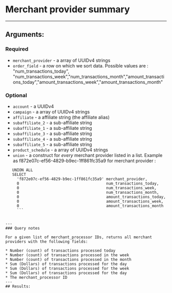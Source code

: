 # Merchant provider summary

____

## Arguments:

### Required
* `merchant_provider` -  a array of UUIDv4 strings
* `order_field` -  a row on which we sort data. Possible values are : "num_transactions_today", "num_transactions_week","num_transactions_month","amount_transactions_today","amount_transactions_week","amount_transactions_month"

### Optional
* `account` - a UUIDv4
* `campaign` -  a array of UUIDv4 strings
* `affiliate` -  a affiliate string (the affiliate alias)
* `subaffiliate_2` -  a sub-affiliate string
* `subaffiliate_1` -  a sub-affiliate string
* `subaffiliate_3` -  a sub-affiliate string
* `subaffiliate_4` -  a sub-affiliate string
* `subaffiliate_5` -  a sub-affiliate string
* `product_schedule` -  a array of UUIDv4 strings
* `union` - a construct for *every* merchant provider listed in a list. Example as f872e07c-ef56-4829-b9ec-1ff861fc35a9 for merchant provider :
```   
   UNION ALL
   SELECT
     'f872e07c-ef56-4829-b9ec-1ff861fc35a9' merchant_provider,
     0                                      num_transactions_today,
     0                                      num_transactions_week,
     0                                      num_transactions_month,
     0                                      amount_transactions_today,
     0                                      amount_transactions_week,
     0                                      amount_transactions_month
     ```


---
### Query notes

For a given list of merchant_processor IDs, returns all merchant providers with the following fields:

* Number (count) of transactions processed today
* Number (count) of transactions processed in the week
* Number (count) of transactions processed in the month
* Sum (Dollars) of transactions processed for the day
* Sum (Dollars) of transactions processed for the week
* Sum (Dollars) of transactions processed for the day
* The merchant_processor ID
---
## Results:

```
```
